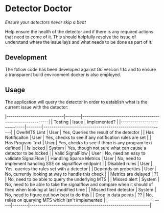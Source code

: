 # Detector Doctor
_Ensure your detectors never skip a beat_  



Help ensure the health of the detector and if there is any required actions that need to come of it.
This should helpfully resolve the issue of understand where the issue lays and what needs to be done 
as part of it.

## Development
 
The follow code has been developed against Go version 1.14 and to ensure a transparent build environment docker is also employed.

## Usage

The application will query the detector in order to establish what is the current issue with the detector:

|-----------------------------|--------|-------------------------------------------------------------|
| Testing                     | Issue  | Implemented?                                                |
|-----------------------------|--------|-------------------------------------------------------------|
| OverMTS Limt                | User   | Yes, Queries the result of the detector                     |
| Has Notificaiton            | User   | Yes, checks to see if any notification rules are set        |
| Has Program Text            | User   | Yes, checks to see if there is any program text defined     |
| Is locked                   | System | Yes, though not sure what can cause a detector to be locked |
| Valid SignalFlow            | User   | No, need an easy to validate SignalFlow                     |
| Handling Sparse Metrics     | User   | No, need to implement handling SSE on signalflow endpoint   |
| Disabled rules              | User   | Yes, queries the rules set with a detector                  |
| Depends on properties       | User   | No, currently looking at way to handle this check           | 
| Metrics are delayed         | ??     | No, need to be able to query the underlying MTS             |
| Missed alert                | System | No, need to be able to take the signalflow and compare when it should of fired when looking at last modified time |
| Missed fired detector       | System | No, need to figure out how best to do this                  |
| Drop in data points         | ??     | No, relies on querying MTS which isn't implemented          |
|-----------------------------|--------|-------------------------------------------------------------|
